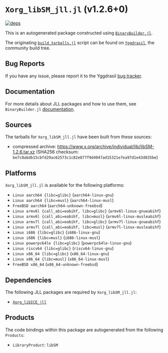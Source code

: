# `Xorg_libSM_jll.jl` (v1.2.6+0)

[![deps](https://juliahub.com/docs/Xorg_libSM_jll/deps.svg)](https://juliahub.com/ui/Packages/General/Xorg_libSM_jll/)

This is an autogenerated package constructed using [`BinaryBuilder.jl`](https://github.com/JuliaPackaging/BinaryBuilder.jl).

The originating [`build_tarballs.jl`](https://github.com/JuliaPackaging/Yggdrasil/blob/ed4f70558143cf77620e9b4312196faaf2ef684f/X/Xorg_libSM/build_tarballs.jl) script can be found on [`Yggdrasil`](https://github.com/JuliaPackaging/Yggdrasil/), the community build tree.

## Bug Reports

If you have any issue, please report it to the Yggdrasil [bug tracker](https://github.com/JuliaPackaging/Yggdrasil/issues).

## Documentation

For more details about JLL packages and how to use them, see `BinaryBuilder.jl` [documentation](https://docs.binarybuilder.org/stable/jll/).

## Sources

The tarballs for `Xorg_libSM_jll.jl` have been built from these sources:

* compressed archive: https://www.x.org/archive/individual/lib/libSM-1.2.6.tar.xz (SHA256 checksum: `be7c0abdb15cbfd29ac62573c1c82e877f9d4047ad15321e7ea97d1e43d835be`)

## Platforms

`Xorg_libSM_jll.jl` is available for the following platforms:

* `Linux aarch64 {libc=glibc}` (`aarch64-linux-gnu`)
* `Linux aarch64 {libc=musl}` (`aarch64-linux-musl`)
* `FreeBSD aarch64` (`aarch64-unknown-freebsd`)
* `Linux armv6l {call_abi=eabihf, libc=glibc}` (`armv6l-linux-gnueabihf`)
* `Linux armv6l {call_abi=eabihf, libc=musl}` (`armv6l-linux-musleabihf`)
* `Linux armv7l {call_abi=eabihf, libc=glibc}` (`armv7l-linux-gnueabihf`)
* `Linux armv7l {call_abi=eabihf, libc=musl}` (`armv7l-linux-musleabihf`)
* `Linux i686 {libc=glibc}` (`i686-linux-gnu`)
* `Linux i686 {libc=musl}` (`i686-linux-musl`)
* `Linux powerpc64le {libc=glibc}` (`powerpc64le-linux-gnu`)
* `Linux riscv64 {libc=glibc}` (`riscv64-linux-gnu`)
* `Linux x86_64 {libc=glibc}` (`x86_64-linux-gnu`)
* `Linux x86_64 {libc=musl}` (`x86_64-linux-musl`)
* `FreeBSD x86_64` (`x86_64-unknown-freebsd`)

## Dependencies

The following JLL packages are required by `Xorg_libSM_jll.jl`:

* [`Xorg_libICE_jll`](https://github.com/JuliaBinaryWrappers/Xorg_libICE_jll.jl)

## Products

The code bindings within this package are autogenerated from the following `Products`:

* `LibraryProduct`: `libSM`
